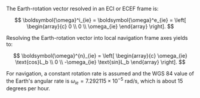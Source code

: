 The Earth-rotation vector resolved in an ECI or ECEF frame is:

$$
\boldsymbol{\omega}^i_{ie} = \boldsymbol{\omega}^e_{ie} = 
\left[
\begin{array}{c}
0 \\ 
0 \\
\omega_{ie}
\end{array}
\right].
$$

Resolving the Earth-rotation vector into local navigation frame axes yields to:

$$
\boldsymbol{\omega}^{n}_{ie} = 
\left[
\begin{array}{c}
\omega_{ie} \text{cos}L_b \\ 
0 \\
-\omega_{ie} \text{sin}L_b
\end{array}
\right].
$$

For navigation, a constant rotation rate is assumed and the WGS 84 value of the Earth's angular rate is 
$\omega_{ie} = 7.292115 \times 10^{-5}$ rad/s, which is about 15 degrees per hour.